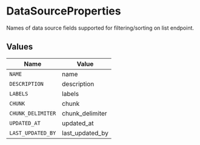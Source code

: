# DataSourceProperties

Names of data source fields supported for filtering/sorting on list endpoint.


## Values

| Name              | Value             |
| ----------------- | ----------------- |
| `NAME`            | name              |
| `DESCRIPTION`     | description       |
| `LABELS`          | labels            |
| `CHUNK`           | chunk             |
| `CHUNK_DELIMITER` | chunk_delimiter   |
| `UPDATED_AT`      | updated_at        |
| `LAST_UPDATED_BY` | last_updated_by   |